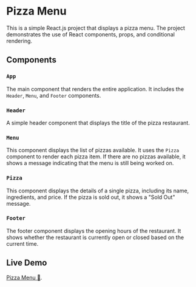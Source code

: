 # Pizza Menu

This is a simple React.js project that displays a pizza menu. The project demonstrates the use of React components, props, and conditional rendering.

## Components

### `App`

The main component that renders the entire application. It includes the `Header`, `Menu`, and `Footer` components.

### `Header`

A simple header component that displays the title of the pizza restaurant.

### `Menu`

This component displays the list of pizzas available. It uses the `Pizza` component to render each pizza item. If there are no pizzas available, it shows a message indicating that the menu is still being worked on.

### `Pizza`

This component displays the details of a single pizza, including its name, ingredients, and price. If the pizza is sold out, it shows a "Sold Out" message.

### `Footer`

The footer component displays the opening hours of the restaurant. It shows whether the restaurant is currently open or closed based on the current time.

## Live Demo

[Pizza Menu 🍕](https://your-live-demo-link.com).
